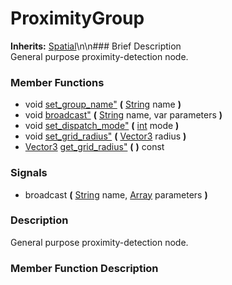 #  ProximityGroup  
**Inherits:** [Spatial](class_spatial)\\n\\n###  Brief Description  
General purpose proximity-detection node.
###  Member Functions 
  * void [set_group_name"](#set_group_name) **(** [String](class_string) name  **)**
  * void [broadcast"](#broadcast) **(** [String](class_string) name, var parameters  **)**
  * void [set_dispatch_mode"](#set_dispatch_mode) **(** [int](class_int) mode  **)**
  * void [set_grid_radius"](#set_grid_radius) **(** [Vector3](class_vector3) radius  **)**
  * [Vector3](class_vector3) [get_grid_radius"](#get_grid_radius) **(** **)** const
###  Signals  
  * <a name="broadcast">broadcast</a> **(** [String](class_string) name, [Array](class_array) parameters  **)**
###  Description  
General purpose proximity-detection node.
###  Member Function Description  
